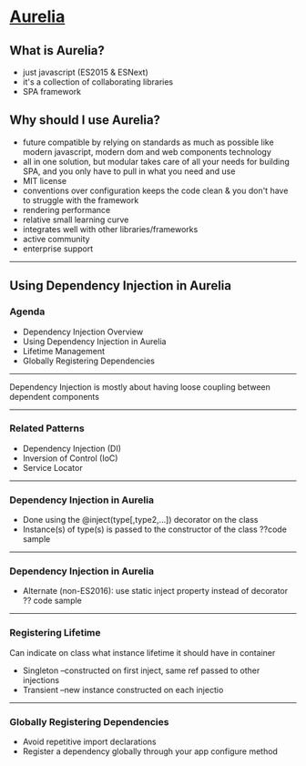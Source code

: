 # [Aurelia]
## What is Aurelia?
- just javascript (ES2015 & ESNext)
- it's a collection of collaborating libraries
- SPA framework

## Why should I use Aurelia?
- future compatible 
  by relying on standards as much as possible like modern javascript, modern dom and web components technology
- all in one solution, but modular
  takes care of all your needs for building SPA, and you only have to pull in what you need and use
- MIT license
- conventions over configuration
  keeps the code clean & you don't have to struggle with the framework
- rendering performance
- relative small learning curve
- integrates well with other libraries/frameworks
- active community
- enterprise support

---
## Using Dependency Injection in Aurelia

### Agenda
- Dependency Injection Overview 
- Using Dependency Injection in Aurelia 
- Lifetime Management 
- Globally Registering Dependencies

---
Dependency Injection is mostly about having loose coupling between dependent components

---
### Related Patterns
- Dependency Injection (DI)
- Inversion of Control (IoC)
- Service Locator

---
### Dependency Injection in Aurelia
- Done using the @inject(type[,type2,…]) decorator on the class 
- Instance(s) of type(s) is passed to the constructor of the class
 ??code sample
---

### Dependency Injection in Aurelia
- Alternate (non-ES2016): use static inject property instead of decorator
 ?? code sample

---
### Registering Lifetime

Can indicate on class what instance lifetime it should have in container 
- Singleton –constructed on first inject, same ref passed to other injections
- Transient –new instance constructed on each injectio

---
### Globally Registering Dependencies
- Avoid repetitive import declarations 
- Register a dependency globally through your app configure method 

[Aurelia]: <http://aurelia.io>
